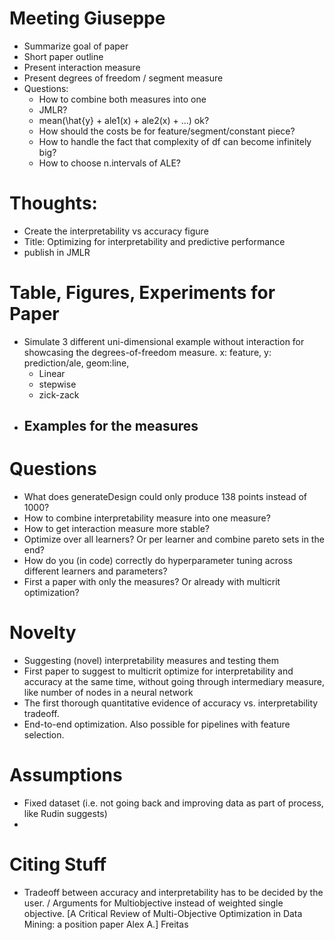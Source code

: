 # Meeting Giuseppe
- Summarize goal of paper
- Short paper outline
- Present interaction measure
- Present degrees of freedom / segment measure
- Questions:
  - How to combine both measures into one
  - JMLR?
  - mean(\hat{y} + ale1(x) + ale2(x) + ...) ok?
  - How should the costs be for feature/segment/constant piece?
  - How to handle the fact that complexity of df can become infinitely big?
  - How to choose n.intervals of ALE?



# Thoughts:

- Create the interpretability vs accuracy figure
- Title: Optimizing for interpretability and predictive performance
- publish in JMLR

# Table, Figures, Experiments for Paper
- Simulate 3 different uni-dimensional example without interaction for showcasing the degrees-of-freedom measure. x: feature, y: prediction/ale, geom:line, 
  - Linear
  - stepwise 
  - zick-zack
- Examples for the measures
  - 

# Questions

- What does generateDesign could only produce 138 points instead of 1000?
- How to combine interpretability measure into one measure?
- How to get interaction measure more stable?
- Optimize over all learners? Or per learner and combine pareto sets in the end?
- How do you (in code) correctly do  hyperparameter tuning across different learners and parameters?
- First a paper with only the measures? Or already with multicrit optimization?


# Novelty
- Suggesting (novel) interpretability measures and testing them
- First paper to suggest to multicrit optimize for interpretability and accuracy at the same time, without going through intermediary measure, like number of nodes in a neural network
- The first thorough quantitative evidence of accuracy vs. interpretability tradeoff.
- End-to-end optimization. Also possible for pipelines with feature selection.


# Assumptions
- Fixed dataset (i.e. not going back and improving data as part of process, like Rudin suggests)
- 


# Citing Stuff
- Tradeoff between accuracy and interpretability has to be decided by the user. / Arguments for Multiobjective instead of weighted single objective. [A Critical Review of Multi-Objective Optimization in Data Mining: a position paper Alex A.] Freitas
